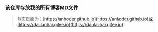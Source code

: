 ### 该仓库存放我的所有博客MD文件

> 静态页面为：[https://anhoder.github.io](https://anhoder.github.io)或[https://danlanhai.gitee.io](https://danlanhai.gitee.io)
